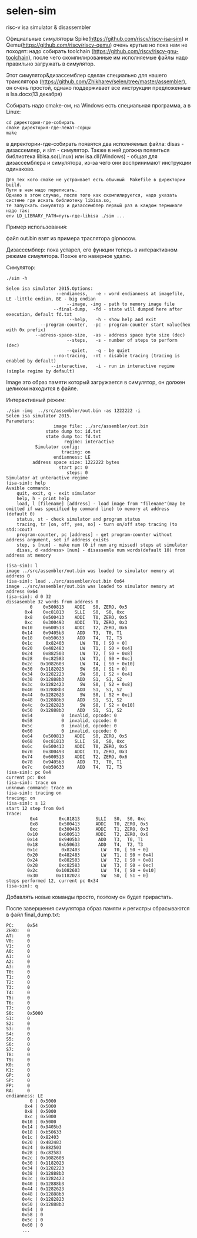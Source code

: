 # selen-sim
risc-v isa simulator & disassembler

Официальные симуляторы Spike(https://github.com/riscv/riscv-isa-sim) и Qemu(https://github.com/riscv/riscv-qemu) очень крутые но пока нам не походят:
надо собирать toolchain (https://github.com/riscv/riscv-gnu-toolchain), после чего скомпилированные им исполняемые файлы надо правильно загружать в симулятор.

Этот симулятор&дизассемблер сделан специaльно для нашего транслятора (https://github.com/Zhikharev/selen/tree/master/assembler), он очень простой, однако поддерживает все инструкции предложенные в Isa.docx(13 декабря) 

Собирать надо cmake-ом, на Windows есть специальная программа, а в Linux:
```
cd директория-где-собирать
cmake директория-где-лежат-сорцы
make
```

в директории-где-собирать появятся два исполняемых файла: disas - дизассемлер, и sim - симулятор.
Также в ней должна появиться библиотекa libisa.so(Linux) или isa.dll(Windows) -  общая для дизассемблера и симулятора, 
из-за чего они воспринимают инструкции одинаково.

```
Для тех кого cmake не устраивает есть обычный  Makefile в директории build.
Пути в нем надо переписать.
Однако в этом случае, после того как скомпилируется, надо указать системе где искать библиотеку libisa.so,
те запускать симулятор и дизассемблер первый раз в каждом терминале надо так:
env LD_LIBRARY_PATH=путь-где-libisa ./sim ...
```

Пример использования:

файл out.bin взят из примера траслятора gipnocow.

Дизассемблер:
пока устарел, его функции теперь в интерактивном режиме симулятора. Позже его наверное удалю.

Симулятор:

```
./sim -h

Selen isa simulator 2015.Options:
                   --endianess,   -e - word endianness at imagefile, LE -little endian, BE - big endian
                       --image, -img - path to memory image file
                  --final-dump,  -fd - state will dumped here after execution, default fd.txt
                        --help,   -h - show help and exit
             --program-counter,  -pc - program-counter start value(hex with 0x prefix)
           --adress-space-size,  -as - address space byte size (dec)
                       --steps,   -s - number of steps to perform (dec)
                       --quiet,   -q - be quiet
                  --no-tracing,  -nt - disable tracing (tracing is enabled by default)
                 --interactive,   -i - run in interactive regime (simple regime by default)
```

Image это образ памяти который загружается в симулятор, он должен целиком находится в файле.

Интерактивный режим:
```
./sim -img  ../src/assembler/out.bin -as 1222222 -i
Selen isa simulator 2015.
Parameters:
                  image file: ../src/assembler/out.bin
               state dump to: id.txt
               state dump to: fd.txt
                      regime: interactive
           Simulator config: 
                     tracing: on
                  endianness: LE
          address space size: 1222222 bytes
                    start pc: 0
                       steps: 0
Simulator at unteractive regime
(isa-sim): help
Avaible commands:
	quit, exit, q - exit simulator
	help, h - print help
	load, l [filename] [address] - load image from "filename"(may be omitted if was specified by command line) to memory at address (default 0)
	status, st - check simulator and program status
	tracing, tr [on, off, yes, no] - turn on/off step tracing (to std::cout)
	program-counter, pc [address] - get program-counter without address argument, set if address exists
	step, s [num] - make num (0 if num arg missed) steps at simulator
	disas, d <address> [num] - disassemle num words(default 10) from address at memory

(isa-sim): l
image ../src/assembler/out.bin was loaded to simulator memory at address 0
(isa-sim): load ../src/assembler/out.bin 0x64
image ../src/assembler/out.bin was loaded to simulator memory at address 0x64
(isa-sim): d 0 32
dissasemble 32 words from address 0
         0	  0x500813	  ADDI	 S0, ZERO, 0x5
       0x4	  0xc81813	  SLLI	 S0,  S0, 0xc
       0x8	  0x500413	  ADDI	 T0, ZERO, 0x5
       0xc	  0x300493	  ADDI	 T1, ZERO, 0x3
      0x10	  0x600513	  ADDI	 T2, ZERO, 0x6
      0x14	  0x9405b3	   ADD	 T3,  T0, T1
      0x18	  0xb50633	   ADD	 T4,  T2, T3
      0x1c	   0x82403	    LW	 T0, [ S0 + 0]
      0x20	  0x482483	    LW	 T1, [ S0 + 0x4]
      0x24	  0x882503	    LW	 T2, [ S0 + 0x8]
      0x28	  0xc82583	    LW	 T3, [ S0 + 0xc]
      0x2c	 0x1082603	    LW	 T4, [ S0 + 0x10]
      0x30	 0x1182023	    SW	 S0, [ S1 + 0]
      0x34	 0x1282223	    SW	 S0, [ S2 + 0x4]
      0x38	 0x12888b3	   ADD	 S1,  S1, S2
      0x3c	 0x1282423	    SW	 S0, [ S2 + 0x8]
      0x40	 0x12888b3	   ADD	 S1,  S1, S2
      0x44	 0x1282623	    SW	 S0, [ S2 + 0xc]
      0x48	 0x12888b3	   ADD	 S1,  S1, S2
      0x4c	 0x1282823	    SW	 S0, [ S2 + 0x10]
      0x50	 0x12888b3	   ADD	 S1,  S1, S2
      0x54	         0	invalid, opcode: 0
      0x58	         0	invalid, opcode: 0
      0x5c	         0	invalid, opcode: 0
      0x60	         0	invalid, opcode: 0
      0x64	  0x500813	  ADDI	 S0, ZERO, 0x5
      0x68	  0xc81813	  SLLI	 S0,  S0, 0xc
      0x6c	  0x500413	  ADDI	 T0, ZERO, 0x5
      0x70	  0x300493	  ADDI	 T1, ZERO, 0x3
      0x74	  0x600513	  ADDI	 T2, ZERO, 0x6
      0x78	  0x9405b3	   ADD	 T3,  T0, T1
      0x7c	  0xb50633	   ADD	 T4,  T2, T3
(isa-sim): pc 0x4
current pc: 0x4
(isa-sim): trace on
unknown command: trace on
(isa-sim): tracing on
tracing: on
(isa-sim): s 12
start 12 step from 0x4
Trace: 
         0x4	    0xc81813	  SLLI	 S0,  S0, 0xc
         0x8	    0x500413	  ADDI	 T0, ZERO, 0x5
         0xc	    0x300493	  ADDI	 T1, ZERO, 0x3
        0x10	    0x600513	  ADDI	 T2, ZERO, 0x6
        0x14	    0x9405b3	   ADD	 T3,  T0, T1
        0x18	    0xb50633	   ADD	 T4,  T2, T3
        0x1c	     0x82403	    LW	 T0, [ S0 + 0]
        0x20	    0x482483	    LW	 T1, [ S0 + 0x4]
        0x24	    0x882503	    LW	 T2, [ S0 + 0x8]
        0x28	    0xc82583	    LW	 T3, [ S0 + 0xc]
        0x2c	   0x1082603	    LW	 T4, [ S0 + 0x10]
        0x30	   0x1182023	    SW	 S0, [ S1 + 0]
steps performed 12, current pc 0x34
(isa-sim): q

```

Добавлять новые команды просто, поэтому он будет прирастать.


После завершения симулятора образ памяти и регистры сбрасываются в файл final_dump.txt:

```
PC:     0x54
ZERO:   0
AT:     0
V0:     0
V1:     0
A0:     0
A1:     0
A2:     0
A3:     0
T0:     0
T1:     0
T2:     0
T3:     0
T4:     0
T5:     0
T6:     0
T7:     0
S0:     0x5000
S1:     0
S2:     0
S3:     0
S4:     0
S5:     0
S6:     0
S7:     0
T8:     0
T9:     0
K0:     0
K1:     0
GP:     0
SP:     0
FP:     0
RA:     0
endianness: LE
         0 | 0x5000
       0x4 | 0x5000
       0x8 | 0x5000
       0xc | 0x5000
      0x10 | 0x5000
      0x14 | 0x9405b3
      0x18 | 0xb50633
      0x1c | 0x82403
      0x20 | 0x482483
      0x24 | 0x882503
      0x28 | 0xc82583
      0x2c | 0x1082603
      0x30 | 0x1182023
      0x34 | 0x1282223
      0x38 | 0x12888b3
      0x3c | 0x1282423
      0x40 | 0x12888b3
      0x44 | 0x1282623
      0x48 | 0x12888b3
      0x4c | 0x1282823
      0x50 | 0x12888b3
      0x54 | 0
      0x58 | 0
      0x5c | 0
      0x60 | 0
      ...
```


